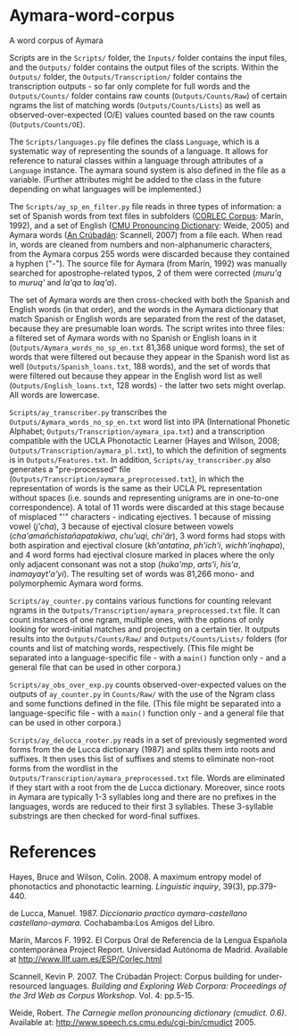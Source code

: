 # Aymara-word-corpus
A word corpus of Aymara

Scripts are in the ```Scripts/``` folder, the ```Inputs/``` folder contains the input files, and the ```Outputs/``` folder contains the output files of the scripts. Within the ```Outputs/``` folder, the ```Outputs/Transcription/``` folder contains the transcription outputs - so far only complete for full words and the ```Outputs/Counts/``` folder contains raw counts (```Outputs/Counts/Raw```) of certain ngrams the list of matching words (```Outputs/Counts/Lists```) as well as observed-over-expected (O/E) values counted based on the raw counts (```Outputs/Counts/OE```).

The ```Scripts/languages.py``` file defines the class ```Language```, which is a systematic way of representing the sounds of a language. It allows for reference to natural classes within a language through attributes of a ```Language``` instance. The aymara sound system is also defined in the file as a variable. (Further attributes might be added to the class in the future depending on what languages will be implemented.)

The ```Scripts/ay_sp_en_filter.py``` file reads in three types of information: a set of Spanish words from text files in subfolders ([CORLEC Corpus](http://www.lllf.uam.es/ESP/Corlec.html): Marín, 1992), and a set of English ([CMU Pronouncing Dictionary](http://www.speech.cs.cmu.edu/cgi-bin/cmudict): Weide, 2005) and Aymara words ([An Crúbadán](http://crubadan.org/languages/ay): Scannell, 2007) from a file each. When read in, words are cleaned from numbers and non-alphanumeric characters, from the Aymara corpus 255 words were discarded because they contained a hyphen ("-"). The source file for Aymara (from Marín, 1992) was manually searched for apostrophe-related typos, 2 of them were corrected (_muru'q_ to _muruq'_ and _la'qa_ to _laq'a_).

The set of Aymara words are then cross-checked with both the Spanish and English words (in that order), and the words in the Aymara dictionary that match Spanish or English words are separated from the rest of the dataset, because they are presumable loan words. The script writes into three files: a filtered set of Aymara words with no Spanish or English loans in it (```Outputs/Aymara_words_no_sp_en.txt``` 81,368 unique word forms), the set of words that were filtered out because they appear in the Spanish word list as well (```Outputs/Spanish_loans.txt```, 188 words), and the set of words that were filtered out because they appear in the English word list as well (```Outputs/English_loans.txt```, 128 words) - the latter two sets might overlap. All words are lowercase.

```Scripts/ay_transcriber.py``` transcribes the ```Outputs/Aymara_words_no_sp_en.txt``` word list into IPA (International Phonetic Alphabet; ```Outputs/Transcription/aymara_ipa.txt```) and a transcription compatible with the UCLA Phonotactic Learner (Hayes and Wilson, 2008; ```Outputs/Transcription/aymara_pl.txt```), to which the definition of segments is in ```Outputs/Features.txt```. In addition, ```Scripts/ay_transcriber.py``` also generates a "pre-processed" file (```Outputs/Transcription/aymara_preprocessed.txt```), in which the representation of words is the same as their UCLA PL representation without spaces (i.e. sounds and representing unigrams are in one-to-one correspondence). A total of 11 words were discarded at this stage because of misplaced "'" characters - indicating ejectives. 1 because of missing vowel (_j'cha_), 3 because of ejectival closure between vowels (_cha'amañchistañapatakiwa_, _chu'uqi_, _chi'är_), 3 word forms had stops with both aspiration and ejectival closure (_kh'antatina_, _ph'ich'i_, _wichh'inqhapa_), and 4 word forms had ejectival closure marked in places where the only only adjacent consonant was not a stop (_huka'mp_, _arts'i_, _his'a_, _inamayayt'a'yi_). The resulting set of words was 81,266 mono- and polymorphemic Aymara word forms.

```Scripts/ay_counter.py``` contains various functions for counting relevant ngrams in the ```Outputs/Transcription/aymara_preprocessed.txt``` file. It can count instances of one ngram, multiple ones, with the options of only looking for word-initial matches and projecting on a certain tier. It outputs results into the ```Outputs/Counts/Raw/``` and ```Outputs/Counts/Lists/``` folders (for counts and list of matching words, respectively. (This file might be separated into a language-specific file - with a ```main()``` function only - and a general file that can be used in other corpora.)

```Scripts/ay_obs_over_exp.py``` counts observed-over-expected values on the outputs of ```ay_counter.py``` in ```Counts/Raw/``` with the use of the Ngram class and some functions defined in the file. (This file might be separated into a language-specific file - with a ```main()``` function only - and a general file that can be used in other corpora.)

```Scripts/ay_delucca_rooter.py``` reads in a set of previously segmented word forms from the de Lucca dictionary (1987) and splits them into roots and suffixes. It then uses this list of suffixes and stems to eliminate non-root forms from the wordlist in the ```Outputs/Transcription/aymara_preprocessed.txt``` file. Words are eliminated if they start with a root from the de Lucca dictionary. Moreover, since roots in Aymara are typically 1-3 syllables long and there are no prefixes in the languages, words are reduced to their first 3 syllables. These 3-syllable substrings are then checked for word-final suffixes.


# References
Hayes, Bruce and Wilson, Colin. 2008. A maximum entropy model of phonotactics and phonotactic learning. _Linguistic inquiry_, 39(3), pp.379-440.

de Lucca, Manuel. 1987. _Diccionario practico aymara-castellano castellano-aymara_. Cochabamba:Los Amigos del Libro.

Marín, Marcos F. 1992. El Corpus Oral de Referencia de la Lengua Española contemporánea Project Report. Universidad Autónoma de Madrid. Available at <http://www.lllf.uam.es/ESP/Corlec.html> 

Scannell, Kevin P. 2007. The Crúbadán Project: Corpus building for under-resourced languages. _Building and Exploring Web Corpora: Proceedings of the 3rd Web as Corpus Workshop_. Vol. 4: pp.5-15.

Weide, Robert. _The Carnegie mellon pronouncing dictionary (cmudict. 0.6)_. Available at:  <http://www.speech.cs.cmu.edu/cgi-bin/cmudict> 2005.
